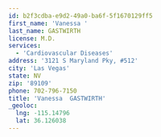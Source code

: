 ```yaml
---
id: b2f3cdba-e9d2-49a0-ba6f-5f1670129ff5
first_name: 'Vanessa '
last_name: GASTWIRTH
license: M.D.
services:
  - 'Cardiovascular Diseases'
address: '3121 S Maryland Pky, #512'
city: 'Las Vegas'
state: NV
zip: '89109'
phone: 702-796-7150
title: 'Vanessa  GASTWIRTH'
_geoloc:
  lng: -115.14796
  lat: 36.126038
---
```

